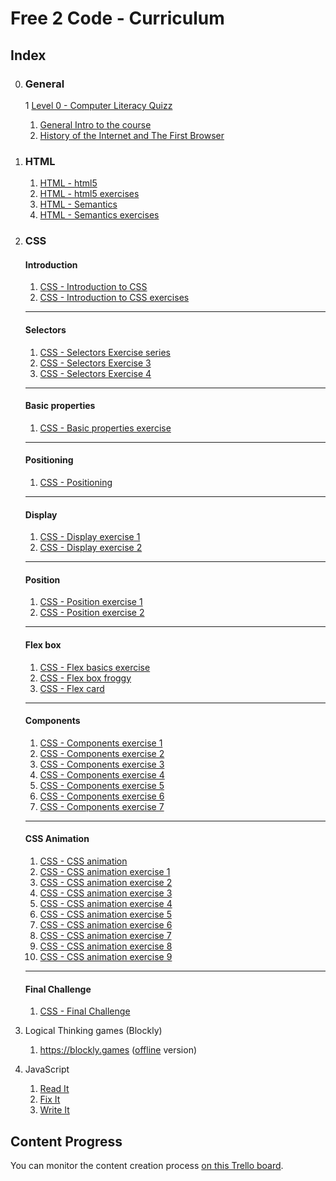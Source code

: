 # Free 2 Code - Curriculum

## Index


0. ### General

	1 [Level 0 - Computer Literacy Quizz](./level0-quizz.md)
	1. [General Intro to the course](./0.GENERAL/General-Introduction.md)
	1. [History of the Internet and The First Browser](./0.GENERAL/Background.md)

1. ### HTML
	1. [HTML - html5](./1.HTML/2.HTML5.md)
	1. [HTML - html5 exercises](./1.HTML/exercises/Intro)
	1. [HTML - Semantics](./1.HTML/3.Semantics.md)
	1. [HTML - Semantics exercises](./1.HTML/exercises/Semantics)

1. ### CSS
	
	#### Introduction
	1. [CSS - Introduction to CSS](./2.CSS/0.INTRODUCTION-TO-CSS/readme.md)
	1. [CSS - Introduction to CSS exercises](./2.CSS/0.INTRODUCTION-TO-CSS/exercises.md)
	----
	#### Selectors
	1. [CSS - Selectors Exercise series](./2.CSS/1.SELECTORS/exercises.md)
	1. [CSS - Selectors Exercise 3](./2.CSS/1.SELECTORS/exercise-3/exercise.md)
	1. [CSS - Selectors Exercise 4](./2.CSS/1.SELECTORS/exercise-4)
	----
	#### Basic properties
	1. [CSS - Basic properties exercise](./2.CSS/2.BASIC-PROPERTIES/readme.md)
	----
	#### Positioning
	1. [CSS - Positioning](./2.CSS/3.POSITIONING/readme.md)
	----
	#### Display
	1. [CSS - Display exercise 1](./2.CSS/3.POSITIONING/1.display/exercise-01.md)
	1. [CSS - Display exercise 2](./2.CSS/3.POSITIONING/1.display/exercise-02.md)
	----
	#### Position
	1. [CSS - Position exercise 1](./2.CSS/3.POSITIONING/2.position/exercise-1.md)
	1. [CSS - Position exercise 2](./2.CSS/3.POSITIONING/2.position/exercise-2.md)
	----
	#### Flex box
	1. [CSS - Flex basics exercise](./2.CSS/3.POSITIONING/3.flex/1.flex-basics/exercise.md)
	1. [CSS - Flex box froggy](./2.CSS/3.POSITIONING/3.flex/2.flexboxfroggy)
	1. [CSS - Flex card](./2.CSS/3.POSITIONING/3.flex/3.flex-card/exercise.md)
	----
	#### Components
	1. [CSS - Components exercise 1](./2.CSS/3.POSITIONING/4.components/exercise-1.md)
	1. [CSS - Components exercise 2](./2.CSS/3.POSITIONING/4.components/exercise-2.md)
	1. [CSS - Components exercise 3](./2.CSS/3.POSITIONING/4.components/exercise-3.md)
	1. [CSS - Components exercise 4](./2.CSS/3.POSITIONING/4.components/exercise-4.md)
	1. [CSS - Components exercise 5](./2.CSS/3.POSITIONING/4.components/exercise-5.md)
	1. [CSS - Components exercise 6](./2.CSS/3.POSITIONING/4.components/exercise-6.md)
	1. [CSS - Components exercise 7](./2.CSS/3.POSITIONING/4.components/exercise-7.md)
	----
	#### CSS Animation
	1. [CSS - CSS animation](./2.CSS/4.CSS-ANIMATIONS/readme.md)
	1. [CSS - CSS animation exercise 1](./2.CSS/4.CSS-ANIMATIONS/exercise-01/exercise.md)
	1. [CSS - CSS animation exercise 2](./2.CSS/4.CSS-ANIMATIONS/exercise-02/exercise.md)
	1. [CSS - CSS animation exercise 3](./2.CSS/4.CSS-ANIMATIONS/exercise-03/exercise.md)
	1. [CSS - CSS animation exercise 4](./2.CSS/4.CSS-ANIMATIONS/exercise-04/exercise.md)
	1. [CSS - CSS animation exercise 5](./2.CSS/4.CSS-ANIMATIONS/exercise-05/exercise.md)
	1. [CSS - CSS animation exercise 6](./2.CSS/4.CSS-ANIMATIONS/exercise-06/exercise.md)
	1. [CSS - CSS animation exercise 7](./2.CSS/4.CSS-ANIMATIONS/exercise-07/exercise.md)
	1. [CSS - CSS animation exercise 8](./2.CSS/4.CSS-ANIMATIONS/exercise-08/exercise.md)
	1. [CSS - CSS animation exercise 9](./2.CSS/4.CSS-ANIMATIONS/exercise-09/exercise.md)
	----
	#### Final Challenge
	1. [CSS - Final Challenge](./2.CSS/5.FINAL-CHALLENGE/readme.md)
		

2. Logical Thinking games (Blockly)
	1. https://blockly.games ([offline](https://github.com/google/blockly-games/wiki/Offline) version)
1. JavaScript
	1. [Read It](./3.JS/01-Read-It)
	2. [Fix It](./3.JS/02-Fix-It)
	3. [Write It](./3.JS/03-Write-It)




## Content Progress
You can monitor the content creation process [on this Trello board](https://trello.com/b/meDCHSdl/free-2-code).
